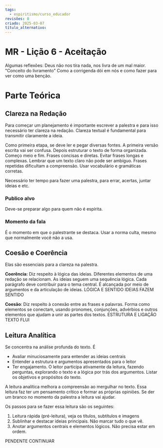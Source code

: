 ```yaml
---
tags:
  - espiritismo/curso_educador
revisões: 0
criado: 2025-03-07
título_alternativo:
---
```

# MR - Lição 6 - Aceitação
Algumas reflexões: Deus não nos tira nada, nos livra de um mal maior. "Conceito do livramento"
Como a corrigenda dói em nós e como fazer para ver como uma benção.

# Parte Teórica
## Clareza na Redação
Para começar um planejamento é importante escrever a palestra e para isso necessário ter clareza na redação. Clareza textual é fundamental para transmitir claramente a ideia. 

Como primeira etapa, se deve ler e pegar diversas fontes. A primeira versão escrita vai ser confusa. 
Depois estruturar o texto de forma organizada. Começo meio e fim. Frases concisas e diretas. Evitar frases longas e complexas. Lembrar que um texto claro não pode ser ambíguo. Frases repetidas dificultam a compreensão. Usar vocabulário e gramáticas corretas. 

Necessário ter tempo para fazer uma palestra, para errar, acertas, juntar ideias e etc. 
### Publico alvo
Deve-se preparar algo para quem não é espírita. 
### Momento da fala
É o momento em que o palestrante se destaca. Usar a norma culta, mesmo que normalmente você não a usa. 
## Coesão e Coerência
Elas são essenciais para a clareza na palestra. 

**Coerência:**
	Diz respeito à lógica das ideias. Diferentes elementos de uma redação se relacionam. 
	As ideias seguem uma sequência lógica. Cada parágrafo deve contribuir para o tema central. É alcançada por meio de argumentos e da articulação de ideias. 
	LÓGICA E SENTIDO
	IDEIAS FAZEM SENTIDO

**Coesão**: 
	Diz respeito à conexão entre as frases e palavras. Forma como elementos se conectam, usando pronomes, conjunções, advérbios e outros elementos que ajudam a unir as partes dos textos. 
	ESTRUTURA E LIGAÇÂO
	TEXTO FLUI

## Leitura Analítica
Se concentra na análise profunda do texto. É 
- Avaliar minuciosamente para entender as ideias centrais
- Entender a estrutura e argumentos apresentados para o leitor
- Ter engajamento. O leitor participa ativamente da leitura, fazendo perguntas, explorando o texto e a lógica por trás dos argumentos. Listar os objetivos e propósitos do texto.

A leitura analítica melhora a compreensão ao mergulhar no texto. Essa leitura faz ter um pensamento crítico e formar as próprias opiniões. Se der um branco no momento da palestra a leitura vai ajudar. 

Os passos para se fazer essa leitura são os seguintes: 
1. Leitura rápida (pré-leitura), veja os títulos, subtítulos e imagens
2. Sublinhar e destacar ideias principais. Não marcar tudo o que vê.
3. Anotar argumentos centrais e elementos lógicos. Não precisa estar em ordem.

PENDENTE CONTINUAR

